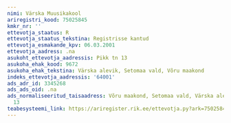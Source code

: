 ```yaml
---
nimi: Värska Muusikakool
ariregistri_kood: 75025845
kmkr_nr: ''
ettevotja_staatus: R
ettevotja_staatus_tekstina: Registrisse kantud
ettevotja_esmakande_kpv: 06.03.2001
ettevotja_aadress: .na
asukoht_ettevotja_aadressis: Pikk tn 13
asukoha_ehak_kood: 9672
asukoha_ehak_tekstina: Värska alevik, Setomaa vald, Võru maakond
indeks_ettevotja_aadressis: '64001'
ads_adr_id: 3345268
ads_ads_oid: .na
ads_normaliseeritud_taisaadress: Võru maakond, Setomaa vald, Värska alevik, Pikk tn
  13
teabesysteemi_link: https://ariregister.rik.ee/ettevotja.py?ark=75025845&ref=rekvisiidid
---
```

